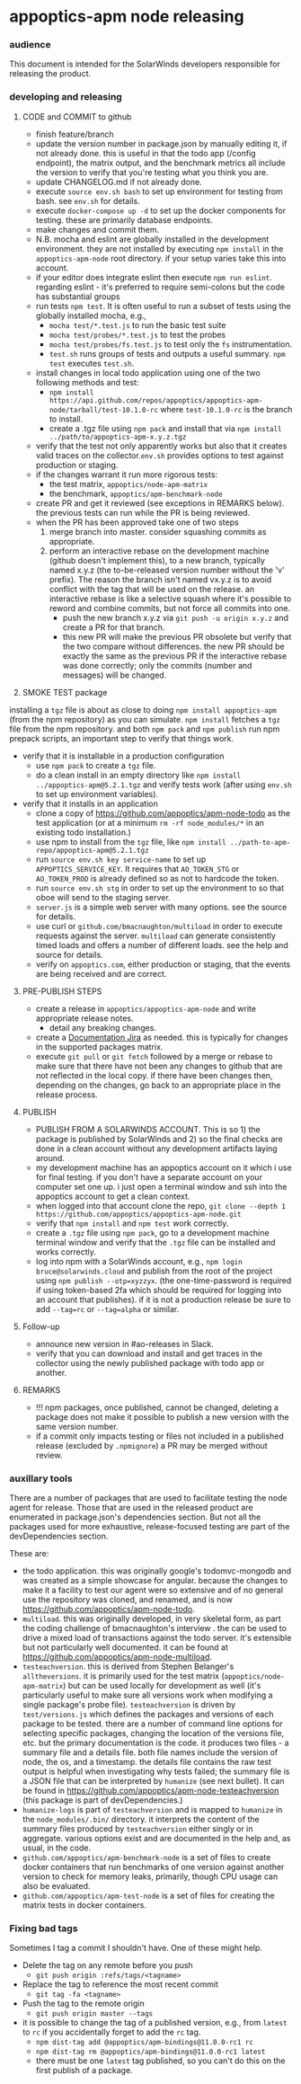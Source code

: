 # appoptics-apm node releasing

### audience

This document is intended for the SolarWinds developers responsible for releasing the product.

### developing and releasing

1. CODE and COMMIT to github
    * finish feature/branch
    * update the version number in package.json by manually editing it, if not already done. this is useful
    in that the todo app (/config endpoint), the matrix output, and the benchmark metrics all include the version
    to verify that you're testing what you think you are.
    * update CHANGELOG.md if not already done.
    * execute `source env.sh bash` to set up environment for testing from bash. see `env.sh` for
    details.
    * execute `docker-compose up -d` to set up the docker components for testing. these are
    primarily database endpoints.
    * make changes and commit them.
    * N.B. mocha and eslint are globally installed in the development environment. they are not installed by executing
    `npm install` in the `appoptics-apm-node` root directory. if your setup varies take this into account.
    * if your editor does integrate eslint then execute `npm run eslint`. regarding eslint - it's preferred to require
    semi-colons but the code has substantial groups
    * run tests `npm test`. It is often useful to run a subset of tests using the globally installed
    mocha, e.g.,
      - `mocha test/*.test.js` to run the basic test suite
      - `mocha test/probes/*.test.js` to test the probes
      - `mocha test/probes/fs.test.js` to test only the `fs` instrumentation.
      - `test.sh` runs groups of tests and outputs a useful summary. `npm test` executes `test.sh`.
    * install changes in local todo application using one of the two following methods and test:
      - `npm install https://api.github.com/repos/appoptics/appoptics-apm-node/tarball/test-10.1.0-rc` where `test-10.1.0-rc`
      is the branch to install.
      - create a .tgz file using `npm pack` and install that via `npm install ../path/to/appoptics-apm-x.y.z.tgz`
    * verify that the test not only apparently works but also that it creates valid traces on the collector.`env.sh`
    provides options to test against production or staging.
    * if the changes warrant it run more rigorous tests:
        - the test matrix, `appoptics/node-apm-matrix`
        - the benchmark, `appoptics/apm-benchmark-node`
    * create PR and get it reviewed (see exceptions in REMARKS below). the previous tests can run
    while the PR is being reviewed.
    * when the PR has been approved take one of two steps
      1) merge branch into master. consider squashing commits as appropriate.
      2) perform an interactive rebase on the development machine (github doesn't implement this),
      to a new branch, typically named x.y.z (the to-be-released version number without the 'v'
      prefix). The reason the branch isn't named vx.y.z is to avoid conflict with the tag that
      will be used on the release. an interactive rebase is like a selective squash where it's
      possible to reword and combine commits, but not force all commits into one.
          - push the new branch x.y.z via `git push -u origin x.y.z` and create a PR for that branch.
          - this new PR will make the previous PR obsolete but verify that the two compare without differences.
          the new PR should be exactly the same as the previous PR if the interactive rebase was done correctly;
          only the commits (number and messages) will be changed.

2. SMOKE TEST package

installing a `tgz` file is about as close to doing `npm install appoptics-apm` (from the npm repository)
as you can simulate. `npm install` fetches a `tgz` file from the npm repository. and both `npm pack` and
`npm publish` run npm prepack scripts, an important step to verify that things work.

  - verify that it is installable in a production configuration
    * use `npm pack` to create a `tgz` file.
    * do a clean install in an empty directory like `npm install ../appoptics-apm@5.2.1.tgz` and
    verify tests work (after using `env.sh` to set up environment variables).
  - verify that it installs in an application
    * clone a copy of https://github.com/appoptics/apm-node-todo as the test application (or at a minimum
    `rm -rf node_modules/*` in an existing todo installation.)
    * use npm to install from the `tgz` file, like `npm install ../path-to-apm-repo/appoptics-apm@5.2.1.tgz`
    * run `source env.sh key service-name` to set up `APPOPTICS_SERVICE_KEY`. It requires that `AO_TOKEN_STG`
    or `AO_TOKEN_PROD` is already defined so as not to hardcode the token.
    * run `source env.sh stg` in order to set up the environment to so that oboe will send to the staging server.
    * `server.js` is a simple web server with many options. see the source for details.
    * use curl or `github.com/bmacnaughton/multiload` in order to execute requests against the
    server. `multiload` can generate consistently timed loads and offers a number of different
    loads. see the help and source for details.
    * verify on `appoptics.com`, either production or staging, that the events are being received
    and are correct.

3. PRE-PUBLISH STEPS
    * create a release in `appoptics/appoptics-apm-node` and write appropriate release notes.
        * detail any breaking changes.
    * create a [Documentation Jira](https://swicloud.atlassian.net/wiki/spaces/CSS/pages/386760723/Documentation+Change+Process) as needed. this is typically
    for changes in the supported packages matrix.
    * execute `git pull` or `git fetch` followed by a merge or rebase to make sure that there
    have not been any changes to github that are not reflected in the local copy. if there have been
    changes then, depending on the changes, go back to an appropriate place in the release process.

4. PUBLISH
    * PUBLISH FROM A SOLARWINDS ACCOUNT. This is so 1) the package is published by SolarWinds
    and 2) so the final checks are done in a clean account without any development artifacts
    laying around.
    * my development machine has an appoptics account on it which i use for final testing. if you
    don't have a separate account on your computer set one up. i just open a terminal window and
    ssh into the appoptics account to get a clean context.
    * when logged into that account clone the repo, `git clone --depth 1 https://github.com/appoptics/appoptics-apm-node.git`
    * verify that `npm install` and `npm test` work correctly.
    * create a `.tgz` file using `npm pack`, go to a development machine terminal window and verify
    that the `.tgz` file can be installed and works correctly.
    * log into npm with a SolarWinds account, e.g., `npm login bruce@solarwinds.cloud` and
    publish from the root of the project using `npm publish --otp=xyzzyx`. (the one-time-password is
    required if using token-based 2fa which should be required for logging into an account that
    publishes). if it is not a production release be sure to add `--tag=rc` or `--tag=alpha` or similar.

5. Follow-up
    * announce new version in #ao-releases in Slack.
    * verify that you can download and install and get traces in the collector using the newly
    published package with todo app or another.

6. REMARKS
    * !!! npm packages, once published, cannot be changed, deleting a package does not make it
    possible to publish a new version with the same version number.
    * if a commit only impacts testing or files not included in a published release (excluded by
    `.npmignore`) a PR may be merged without review.

### auxillary tools

There are a number of packages that are used to facilitate testing the node agent for release.
Those that are used in the released product are enumerated in package.json's dependencies section.
But not all the packages used for more exhaustive, release-focused testing are part of the
devDependencies section.

These are:

- the todo application. this was originally google's todomvc-mongodb and was created as a simple
showcase for angular. because the changes to make it a facility to test our agent were so extensive
and of no general use the repository was cloned, and renamed, and is now https://github.com/appoptics/apm-node-todo.
- `multiload`. this was originally developed, in very skeletal form, as part the coding challenge of
bmacnaughton's interview . the can be used to drive a mixed load of transactions against the todo
server. it's extensible but not particularly well documented. it can be found at https://github.com/appoptics/apm-node-multiload.
- `testeachversion`. this is derived from Stephen Belanger's `alltheversions`. it is primarily used
for the test matrix (`appoptics/node-apm-matrix`) but can be used locally for development as well (it's
particularly useful to make sure all versions work when modifying a single package's probe file).
`testeachversion` is driven by `test/versions.js` which defines the packages and versions of each
package to be tested. there are a number of command line options for selecting specific packages, changing
the location of the versions file, etc. but the primary documentation is the code. it produces two
files - a summary file and a details file. both file names include the version of node, the os, and a
timestamp. the details file contains the raw test output is helpful when investigating why tests failed;
the summary file is a JSON file that can be interpreted by `humanize` (see next bullet). It can be found in https://github.com/appoptics/apm-node-testeachversion (this package is part of devDependencies.)
- `humanize-logs` is part of `testeachversion` and is mapped to `humanize` in the `node_modules/.bin/`
directory. it interprets the content of the summary files produced by `testeachversion` either singly
or in aggregate. various options exist and are documented in the help and, as usual, in the code.
- `github.com/appoptics/apm-benchmark-node` is a set of files to create docker containers that run
benchmarks of one version against another version to check for memory leaks, primarily, though
CPU usage can also be evaluated.
- `github.com/appoptics/apm-test-node` is a set of files for creating the matrix tests in docker containers.


### Fixing bad tags

Sometimes I tag a commit I shouldn't have. One of these might help.

  * Delete the tag on any remote before you push
    * `git push origin :refs/tags/<tagname>`
  * Replace the tag to reference the most recent commit
    * `git tag -fa <tagname>`
  * Push the tag to the remote origin
    * `git push origin master --tags`
  * it is possible to change the tag of a published version, e.g., from `latest` to `rc` if you
  accidentally forget to add the `rc` tag.
    - `npm dist-tag add @appoptics/apm-bindings@11.0.0-rc1 rc`
    - `npm dist-tag rm @appoptics/apm-bindings@11.0.0-rc1 latest`
    - there must be one `latest` tag published, so you can't do this on the first publish of a package.
